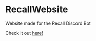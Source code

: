 # RecallWebsite
Website made for the Recall Discord Bot

Check it out [here!](https://github.com/kevink856/RecallBot)
